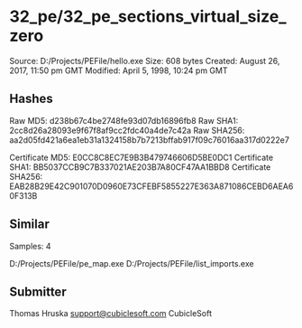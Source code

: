 32_pe/32_pe_sections_virtual_size_zero
======================================

Source:  D:/Projects/PEFile/hello.exe
Size:  608 bytes
Created:  August 26, 2017, 11:50 pm GMT
Modified:  April 5, 1998, 10:24 pm GMT

Hashes
------

Raw MD5:  d238b67c4be2748fe93d07db16896fb8
Raw SHA1:  2cc8d26a28093e9f67f8af9cc2fdc40a4de7c42a
Raw SHA256:  aa2d05fd421a6ea1eb31a1324158b7b7213bffab917f09c76016aa317d0222e7

Certificate MD5:  E0CC8C8EC7E9B3B479746606D5BE0DC1
Certificate SHA1:  BB5037CCB9C7B337021AE203B7A80CF47AA1BBD8
Certificate SHA256:  EAB28B29E42C901070D0960E73CFEBF5855227E363A871086CEBD6AEA60F313B

Similar
-------

Samples:  4

D:/Projects/PEFile/pe_map.exe
D:/Projects/PEFile/list_imports.exe

Submitter
---------

Thomas Hruska
support@cubiclesoft.com
CubicleSoft
